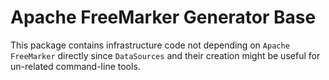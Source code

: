 # Apache FreeMarker Generator Base

This package contains infrastructure code not depending on `Apache FreeMarker` directly since `DataSources` and their
creation might be useful for un-related command-line tools.

